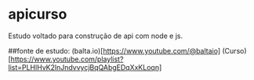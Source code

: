 # apicurso
Estudo voltado para construção de api com node  e js.

##fonte de estudo:
(balta.io)[https://www.youtube.com/@baltaio]
(Curso)[https://www.youtube.com/playlist?list=PLHlHvK2lnJndvvycjBqQAbgEDqXxKLoqn]
